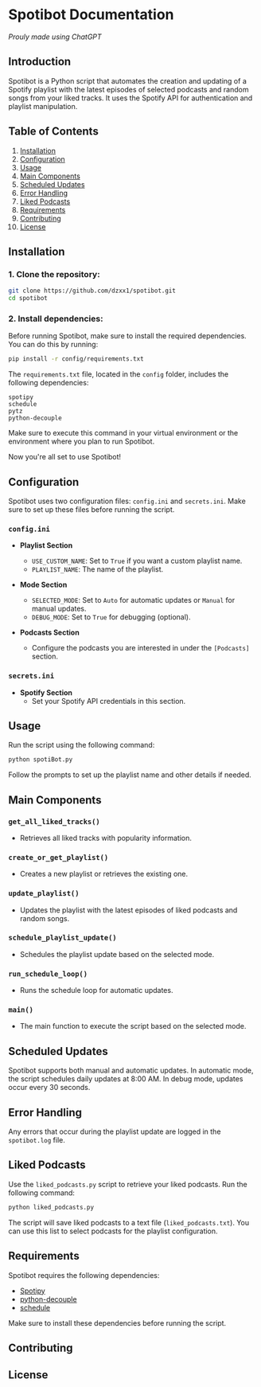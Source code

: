 
# Spotibot Documentation

_Prouly made using ChatGPT_

## Introduction

Spotibot is a Python script that automates the creation and updating of a Spotify playlist with the latest episodes of selected podcasts and random songs from your liked tracks. It uses the Spotify API for authentication and playlist manipulation.

## Table of Contents

1. [Installation](#installation)
2. [Configuration](#configuration)
3. [Usage](#usage)
4. [Main Components](#main-components)
5. [Scheduled Updates](#scheduled-updates)
6. [Error Handling](#error-handling)
7. [Liked Podcasts](#liked-podcasts)
8. [Requirements](#requirements)
9. [Contributing](#contributing)
10. [License](#license)

## Installation

### 1. Clone the repository:

```bash
git clone https://github.com/dzxx1/spotibot.git
cd spotibot
```

### 2. Install dependencies:

Before running Spotibot, make sure to install the required dependencies. You can do this by running:

```bash
pip install -r config/requirements.txt
```

The `requirements.txt` file, located in the `config` folder, includes the following dependencies:

```plaintext
spotipy
schedule
pytz
python-decouple
```

Make sure to execute this command in your virtual environment or the environment where you plan to run Spotibot.

Now you're all set to use Spotibot!

## Configuration

Spotibot uses two configuration files: `config.ini` and `secrets.ini`. Make sure to set up these files before running the script.

### `config.ini`

- **Playlist Section**
  - `USE_CUSTOM_NAME`: Set to `True` if you want a custom playlist name.
  - `PLAYLIST_NAME`: The name of the playlist.

- **Mode Section**
  - `SELECTED_MODE`: Set to `Auto` for automatic updates or `Manual` for manual updates.
  - `DEBUG_MODE`: Set to `True` for debugging (optional).

- **Podcasts Section**
  - Configure the podcasts you are interested in under the `[Podcasts]` section.

### `secrets.ini`

- **Spotify Section**
  - Set your Spotify API credentials in this section.

## Usage

Run the script using the following command:

```bash
python spotiBot.py
```

Follow the prompts to set up the playlist name and other details if needed.

## Main Components

### `get_all_liked_tracks()`

- Retrieves all liked tracks with popularity information.

### `create_or_get_playlist()`

- Creates a new playlist or retrieves the existing one.

### `update_playlist()`

- Updates the playlist with the latest episodes of liked podcasts and random songs.

### `schedule_playlist_update()`

- Schedules the playlist update based on the selected mode.

### `run_schedule_loop()`

- Runs the schedule loop for automatic updates.

### `main()`

- The main function to execute the script based on the selected mode.

## Scheduled Updates

Spotibot supports both manual and automatic updates. In automatic mode, the script schedules daily updates at 8:00 AM. In debug mode, updates occur every 30 seconds.

## Error Handling

Any errors that occur during the playlist update are logged in the `spotibot.log` file.

## Liked Podcasts<a name="liked-podcasts"></a>

Use the `liked_podcasts.py` script to retrieve your liked podcasts. Run the following command:

```bash
python liked_podcasts.py
```

The script will save liked podcasts to a text file (`liked_podcasts.txt`). You can use this list to select podcasts for the playlist configuration.

## Requirements<a name="requirements"></a>

Spotibot requires the following dependencies:

- [Spotipy](https://spotipy.readthedocs.io/en/2.18.0/)
- [python-decouple](https://pypi.org/project/python-decouple/)
- [schedule](https://schedule.readthedocs.io/en/stable/)

Make sure to install these dependencies before running the script.

## Contributing<a name="contributing"></a>


## License<a name="license"></a>

